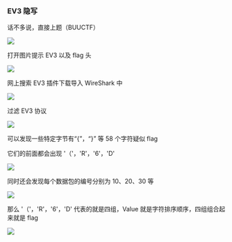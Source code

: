### EV3 隐写

话不多说，直接上题（BUUCTF）

![](https://pic1.imgdb.cn/item/67cc232d066befcec6e15951.jpg)

打开图片提示 EV3 以及 flag 头

![](https://pic1.imgdb.cn/item/67cc2340066befcec6e1595e.jpg)

网上搜索 EV3 插件下载导入 WireShark 中

![](https://pic1.imgdb.cn/item/67cc2353066befcec6e15961.jpg)

过滤 EV3 协议

![](https://pic1.imgdb.cn/item/67cc2382066befcec6e1596b.jpg)

可以发现一些特定字节有“{”，“}” 等 58 个字符疑似 flag

它们的前面都会出现 '（'，'R'，'6'，'D' 

![](https://pic1.imgdb.cn/item/67cc23a0066befcec6e15972.jpg)

同时还会发现每个数据包的编号分别为 10、20、30 等

![](https://pic1.imgdb.cn/item/67cc23be066befcec6e1597b.jpg)

那么 '（'，'R'，'6'，'D' 代表的就是四组，Value 就是字符排序顺序，四组组合起来就是 flag

![](https://pic1.imgdb.cn/item/67cc23ed066befcec6e1598c.jpg)